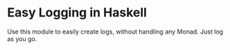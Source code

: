 # Easy Logging in Haskell

Use this module to easily create logs, without handling any Monad. Just log as you go.
